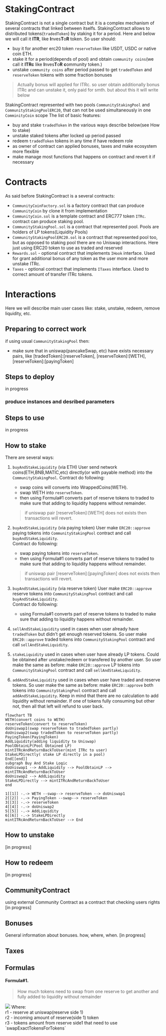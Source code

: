 # StakingContract
StakingContract is not a single contract but it is a complex mechanism of several contracts that linked between itselfs. 
StakingContract allows to distributed tokens(`tradedToken`) by staking it for a period. 
Here and below we will call it **ITR**, like **I**nves**T**o**R** token.
So user should:
- buy it for another erc20 token `reserveToken` like USDT, USDC or native coin ETH. 
- stake it for a period(depends of pool) and obtain `community coins`(we call it **ITRc** like **I**nves**T**o**R** **c**ommunity token.)
- unstake `community coins` after period passed to get `tradedToken` and `reserveToken` tokens with some fraction bonuses 
> Actually bonus will applied for ITRc. so user obtain additionally bonus ITRc and can unstake it, only paid for smth. but about this it will write below

StakingContract represented with two pools `CommunityStakingPool` and `CommunityStakingPoolERC20`, that can not be used simultaneously in one `ComminityCoin` scope 
The list of basic features:
- buy and stake `tradedToken` in the various ways describe below(see How to stake)
- unstake staked tokens after locked up period passed
- redeem `tradedToken` tokens in any time if have redeem role
- as owner of contract can applied bonuses, taxes and make ecosystem more flexible
- make manage most functions that happens on contract and revert it if necessary

# Contracts
As said before StakingContract is a several contracts:
- `CommunityCoinFactory.sol` is a factory contract that can produce `CommunityCoin` by clone it from implementation
- `CommunityCoin.sol` is a template contract and ERC777 token `ITRc`. contract can produce staking pool.
- `CommunityStakingPool.sol` is a contract that represented pool. Pools are holders of LP tokens(Liquidity Pools)
- `CommunityStakingPoolERC20.sol` is a contract that represented pool too, but as opposed to staking pool there are no Uniswap interactions. Here just using ERC20 token to use as traded and reserved
- `Rewards.sol` - optional contract that implements `IHook` interface. Used for grant additional bonus of any token as the user more and more unstake ITRc.
- `Taxes` - optional contract  that implements `ITaxes` interface. Used to correct amount of transfer ITRc tokens.

# Interactions
Here we will describe main user cases like: stake, unstake, redeem, remove liquidity, etc.
## Preparing to correct work
if using usual `CommunityStakingPool` then:
- make sure that in uniswap(pancakeSwap, etc) have exists necessary pairs, like [tradedToken]:[reserveToken], 
[reserveToken]:[WETH],
[reserveToken]:[payingToken]

## Steps to deploy
in progress
### produce instances and desribed parameters

## Steps to use
in progress

## How to stake
There are several ways:

1. `buyAndStakeLiquidity` (via ETH)
User send network coins(ETH,BNB,MATIC,etc) directly(or with payable method) into the `CommunityStakingPool`. 
Contract do following:
	- swap coins  will converts into WrappedCoins(WETH).  
	- swap WETH into `reserveToken`. 
	- then using Formula#1 converts part of reserve tokens to traded to make sure that adding to liquidity happens without remainder.
	> if uniswap pair [reserveToken]:[WETH] does not exists then transactions will revert.
	
2. `buyAndStakeLiquidity` (via paying token)
User make `ERC20::approve`  paying tokens into `CommunityStakingPool` contract and call `buyAndStakeLiquidity`.  
Contract do following:
	- swap paying tokens into `reserveToken`. 
	- then using Formula#1 converts part of reserve tokens to traded to make sure that adding to liquidity happens without remainder.
	> if uniswap pair [reserveToken]:[payingToken] does not exists then transactions will revert.
	
3. `buyAndStakeLiquidity` (via reserve token)
User make `ERC20::approve` reserve tokens into `CommunityStakingPool` contract and call `buyAndStakeLiquidity`.  
Contract do following:
	- using Formula#1 converts part of reserve tokens to traded to make sure that adding to liquidity happens without remainder.

4. `sellAndStakeLiquidity`
used in cases when user already have `tradedToken` but didn't get enough reserved tokens. So user make `ERC20::approve` traded tokens into `CommunityStakingPool` contract and call `sellAndStakeLiquidity`.  

5. `stakeLiquidity` 
used in cases when user have already LP tokens. Could be obtained after unstake/redeem or transfered by another user. So user make the same as before: make `ERC20::approve` LP tokens into `CommunityStakingPool` contract and call `sellAndStakeLiquidity`.  

6. `addAndStakeLiquidity`
used in cases when user have traded and reserve tokens. So user make the same as before: make `ERC20::approve` both tokens into `CommunityStakingPool` contract and call `addAndStakeLiquidity`.  Keep in mind that there are no calculation to add liquidity without remainder. If one of tokens fully consuming but other not, then all that left will refund to user back.


```mermaid
flowchart TB
WETH(convert coins to WETH)
reserveToken(convert to reserveToken)
doUniswap1(swap reserveToken to tradedToken partly)
doUniswap2(swap tradedToken to reserveToken partly)
PayingToken(PayingToken)
AddLiquidity(adding liquidity to Uniswap)
PoolObtainLP(Pool Obtained LP)
mintITRcAndReturnBackToUser(mint ITRc to user)
StakeLPDirectly( stake LP directly in a pool)
End[[end]]
subgraph Buy And Stake Logic
doUniswap1 --> AddLiquidity --> PoolObtainLP --> mintITRcAndReturnBackToUser
doUniswap2 --> AddLiquidity
StakeLPDirectly --> mintITRcAndReturnBackToUser
end

1[[1]] -.-> WETH --swap--> reserveToken --> doUniswap1 
2[[2]] -.-> PayingToken --swap--> reserveToken 
3[[3]] -.-> reserveToken 
4[[4]] -.-> doUniswap2
5[[5]] -.-> AddLiquidity 
6[[6]] -.-> StakeLPDirectly
mintITRcAndReturnBackToUser --> End
```
## How to unstake
[in progress]

## How to redeem
[in progress]

## CommunityContract
using external Community Contract as a contraсt that checking users rights
[in progress]

## Bonuses
General information about bonuses. how, where, when.
[in progress]

## Taxes

## Formulas 
#### **Formula#1**. 

> How much tokens need to swap from one reserve to get another and fully
> added to liquidity without remainder

<img src="https://latex.codecogs.com/gif.latex?r3=\sqrt{(r1+r2)*r1}-r1"/>
Where:<br>
r1 - reserve at uniswap(reserve side 1)<br>
r2 - incoming amount of reserve(side 1) token<br>
r3 - tokens amount from reserve side1 that need to use `swapExactTokensForTokens`<br>


